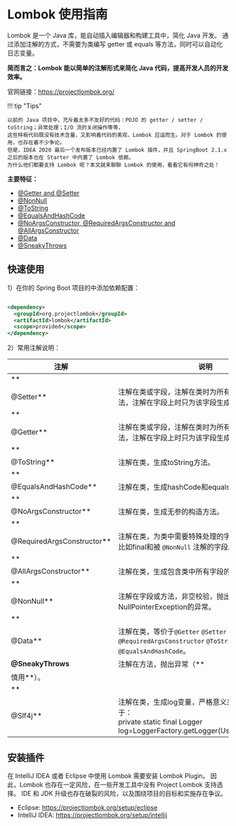 # Lombok 使用指南

Lombok 是一个 Java 库，能自动插入编辑器和构建工具中，简化 Java 开发。
通过添加注解的方式，不需要为类编写 getter 或 equals 等方法，同时可以自动化日志变量。

**简而言之：Lombok 能以简单的注解形式来简化 Java 代码，提高开发人员的开发效率。**

官网链接：https://projectlombok.org/

!!! tip "Tips"

    以前的 Java 项目中，充斥着太多不友好的代码：POJO 的 getter / setter / toString；异常处理；I/O 流的关闭操作等等，
    这些样板代码既没有技术含量，又影响着代码的美观，Lombok 应运而生。对于 Lombok 的使用，也存在着不少争论。
    但是，IDEA 2020 最后一个发布版本已经内置了 Lombok 插件，并且 SpringBoot 2.1.x 之后的版本也在 Starter 中内置了 Lombok 依赖。
    为什么他们都要支持 Lombok 呢？本文就来聊聊 Lombok 的使用，看看它有何神奇之处！

**主要特征：**

- [@Getter and @Setter](https://projectlombok.org/features/GetterSetter)
- [@NonNull](https://projectlombok.org/features/NonNull)
- [@ToString](https://projectlombok.org/features/ToString)
- [@EqualsAndHashCode](https://projectlombok.org/features/EqualsAndHashCode)
- [@NoArgsConstructor, @RequiredArgsConstructor and @AllArgsConstructor](https://projectlombok.org/features/constructor)
- [@Data](https://projectlombok.org/features/Data)
- [@SneakyThrows](https://projectlombok.org/features/SneakyThrows)

## 快速使用

1）在你的 Spring Boot 项目的中添加依赖配置：

```xml

<dependency>
  <groupId>org.projectlombok</groupId>
  <artifactId>lombok</artifactId>
  <scope>provided</scope>
</dependency>
```

2）常用注解说明：

| 注解                           | 说明                                                                                                            |
|------------------------------|---------------------------------------------------------------------------------------------------------------|
| **
@Setter**                  | 注解在类或字段，注解在类时为所有字段生成setter方法，注解在字段上时只为该字段生成setter方法。                                                          |
| **
@Getter**                  | 注解在类或字段，注解在类时为所有字段生成getter方法，注解在字段上时只为该字段生成getter方法。                                                          |
| **
@ToString**                | 注解在类，生成toString方法。                                                                                            |
| **
@EqualsAndHashCode**       | 注解在类，生成hashCode和equals方法。                                                                                     |
| **
@NoArgsConstructor**       | 注解在类，生成无参的构造方法。                                                                                               |
| **
@RequiredArgsConstructor** | 注解在类，为类中需要特殊处理的字段生成构造方法，比如final和被 `@NonNull` 注解的字段。                                                           |
| **
@AllArgsConstructor**      | 注解在类，生成包含类中所有字段的构造方法。                                                                                         |
| **
@NonNull**                 | 注解在字段或方法，非空校验，抛出NullPointerException的异常。                                                                      |
| **
@Data**                    | 注解在类，等价于`@Getter` `@Setter` `@RequiredArgsConstructor` `@ToString` `@EqualsAndHashCode`。                      |
| **@SneakyThrows**            | 注解在方法，抛出异常（**
慎用**）。                                                                                           |
| **
@Slf4j**                   | 注解在类，生成log变量，严格意义来说是常量。等价于：<br>private static final Logger log=LoggerFactory.getLogger(UserController.class); |

## 安装插件

在 IntelliJ IDEA 或者 Eclipse 中使用 Lombok 需要安装 Lombok Plugin。
因此，Lombok 也存在一定风险，在一些开发工具中没有 Project Lombok 支持选择。
IDE 和 JDK 升级也存在破裂的风险，以及围绕项目的目标和实施存在争议。

- Eclipse: https://projectlombok.org/setup/eclipse
- IntelliJ IDEA: https://projectlombok.org/setup/intellij
